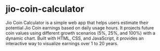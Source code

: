 # jio-coin-calculator
Jio Coin Calculator is a simple web app that helps users estimate their potential Jio Coin earnings based on daily usage hours. It projects future coin values using different growth scenarios (5%, 25%, and 100%) with a dynamic chart. Built with HTML, CSS, and JavaScript, it provides an interactive way to visualize earnings over 1 to 20 years.
